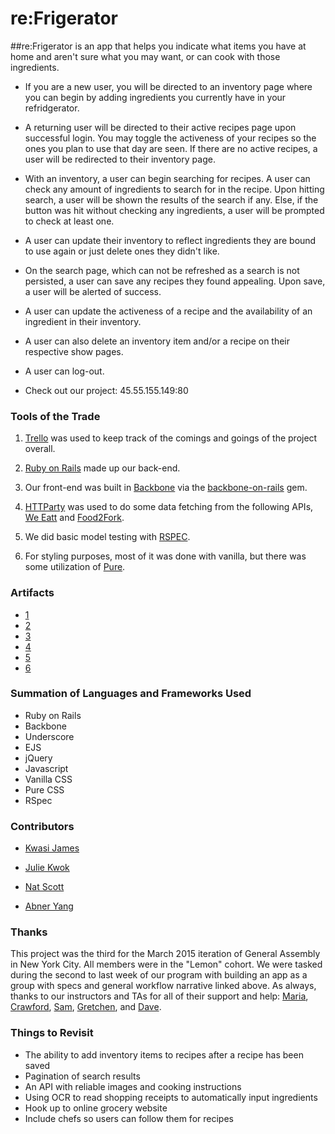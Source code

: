 # re:Frigerator 

##re:Frigerator is an app that helps you indicate what items you have at home and aren't sure what you may want, or can cook with those ingredients. 

- If you are a new user, you will be directed to an inventory page where you can begin by adding ingredients you currently have in your refridgerator. 

- A returning user will be directed to their active recipes page upon successful login. You may toggle the activeness of your recipes so the ones you plan to use that day are seen. If there are no active recipes, a user will be redirected to their inventory page. 

- With an inventory, a user can begin searching for recipes. A user can check any amount of ingredients to search for in the recipe. Upon hitting search, a user will be shown the results of the search if any. Else, if the button was hit without checking any ingredients, a user will be prompted to check at least one. 

- A user can update their inventory to reflect ingredients they are bound to use again or just delete ones they didn't like. 

- On the search page, which can not be refreshed as a search is not persisted, a user can save any recipes they found appealing. Upon save, a user will be alerted of success.

- A user can update the activeness of a recipe and the availability of an ingredient in their inventory. 

- A user can also delete an inventory item and/or a recipe on their respective show pages.

- A user can log-out.

- Check out our project: 45.55.155.149:80 


### Tools of the Trade
1. [Trello](https://trello.com/b/VzQ0EueS/general-assembly-project-three) was used to keep track of the comings and goings of the project overall. 

2. [Ruby on Rails](http://rubyonrails.org/) made up our back-end.

3. Our front-end was built in  [Backbone](http://backbonejs.org/) via the [backbone-on-rails](https://github.com/meleyal/backbone-on-rails) gem.

4. [HTTParty](https://github.com/jnunemaker/httparty) was used to do some data fetching from the following APIs, [We Eatt](http://www.weeatt.com/) and [Food2Fork](http://food2fork.com/about/api).

5. We did basic model testing with [RSPEC](http://rspec.info/).

6. For styling purposes, most of it was done with vanilla, but there was some utilization of [Pure](http://purecss.io/).

### Artifacts
- [1](https://cloud.githubusercontent.com/assets/11223124/7914533/99f8537c-0845-11e5-8ffa-40943c10e9ab.png)
- [2](https://cloud.githubusercontent.com/assets/11223124/7914534/99fce28e-0845-11e5-952a-7e66be183dc5.png)
- [3](https://cloud.githubusercontent.com/assets/11223124/7914536/9a019716-0845-11e5-8111-19507152fd0b.png)
- [4](https://cloud.githubusercontent.com/assets/11223124/7914535/9a016e26-0845-11e5-8962-da281adc5d83.png)
- [5](https://cloud.githubusercontent.com/assets/11223124/7914537/9a091202-0845-11e5-9bb7-06d840c23a2d.png)
- [6](https://cloud.githubusercontent.com/assets/11223124/7914538/9a09f528-0845-11e5-8a57-af74c9152892.png)


### Summation of Languages and Frameworks Used
- Ruby on Rails
- Backbone
- Underscore
- EJS
- jQuery
- Javascript
- Vanilla CSS 
- Pure CSS
- RSpec


### Contributors
- [Kwasi James](https://github.com/kwasijames)

- [Julie Kwok](https://github.com/kwokster10) 
	
- [Nat Scott](https://github.com/itsnatscott/) 

- [Abner Yang](https://www.github.com/sunsheeppoplar)


### Thanks
This project was the third for the March 2015 iteration of General Assembly in New York City. All members were in the "Lemon" cohort. We were tasked during the second to last week of our program with building an app as a group with specs and general workflow narrative linked above. As always, thanks to our instructors and TAs for all of their support and help: [Maria](https://github.com/mariaperhaps), [Crawford](https://github.com/crawfordforbes), [Sam](https://github.com/sgottfried), [Gretchen](https://github.com/gretchenziegler), and [Dave](https://github.com/dahvvv). 


### Things to Revisit
- The ability to add inventory items to recipes after a recipe has been saved
- Pagination of search results
- An API with reliable images and cooking instructions
- Using OCR to read shopping receipts to automatically input ingredients
- Hook up to online grocery website
- Include chefs so users can follow them for recipes



